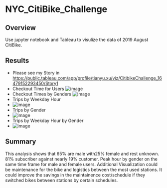 # NYC_CitiBike_Challenge
## Overview
Use jupyter notebook and Tableau to visulize the data of 2019 August CitiBike.
## Results
- Please see my Story in https://public.tableau.com/app/profile/tianyu.xu/viz/CitibikeChallenge_16479152293450/Story1
- Checkout Time for Users ![image](https://github.com/Fredericxu/NYC_CitiBike_Challenge/edit/main/1.png)
- Checkout Times by Genders ![image](https://github.com/Fredericxu/NYC_CitiBike_Challenge/edit/main/2.png)
- Trips by Weekday Hour
- ![image](https://github.com/Fredericxu/NYC_CitiBike_Challenge/edit/main/3.png)
- Trips by Gender
- ![image](https://github.com/Fredericxu/NYC_CitiBike_Challenge/edit/main/4.png)
- Trips by Weekday Hour by Gender
- ![image](https://github.com/Fredericxu/NYC_CitiBike_Challenge/edit/main/5.png)

## Summary
This analysis shows that 65% are male with25% female and rest unknown. 81% subscriber against nearly 19% customer.
Peak hour by gender on the same time frame for male and female users. Additional Visualization could be maintenance for the bike and logistics between the most used stations. It could improve the savings in the maintainence cost/schedule if they switched bikes between stations by certain schedules.
